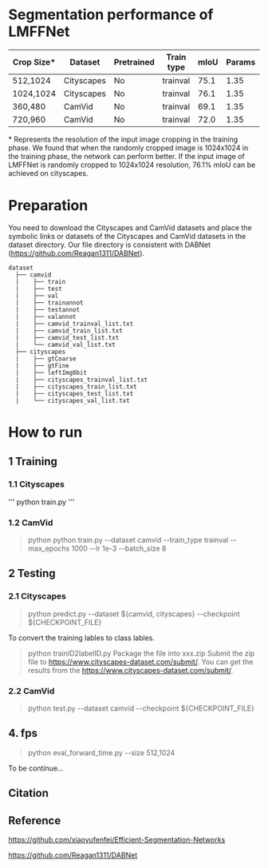 
# Segmentation performance of LMFFNet
<table class="tg">
<thead>
  <tr>
    <th class="tg-amwm">Crop Size*</th>
    <th class="tg-amwm">Dataset</th>
    <th class="tg-amwm">Pretrained</th>
    <th class="tg-amwm">Train type</th>
    <th class="tg-amwm">mIoU</th>
    <th class="tg-amwm">Params</th>
    <th class="tg-amwm">Speed</th>
  </tr>
</thead>
<tbody>
  <tr>
    <td class="tg-baqh">512,1024</td>
    <td class="tg-baqh">Cityscapes</td>
    <td class="tg-baqh">No</td>
    <td class="tg-baqh">trainval</td>
    <td class="tg-baqh">75.1</td>
    <td class="tg-baqh">1.35</td>
    <td class="tg-baqh">118.9</td>
  </tr>
  <tr>
    <td class="tg-c3ow">1024,1024</td>
    <td class="tg-c3ow">Cityscapes</td>
    <td class="tg-c3ow">No</td>
    <td class="tg-c3ow">trainval</td>
    <td class="tg-c3ow">76.1</td>
    <td class="tg-baqh">1.35</td>
    <td class="tg-baqh">-</td>
  </tr>
  <tr>
    <td class="tg-c3ow">360,480</td>
    <td class="tg-c3ow">CamVid</td>
    <td class="tg-c3ow">No</td>
    <td class="tg-c3ow">trainval</td>
    <td class="tg-c3ow">69.1</td>
    <td class="tg-baqh">1.35</td>
    <td class="tg-baqh">116.4</td>
  </tr>
  <tr>
    <td class="tg-c3ow">720,960</td>
    <td class="tg-c3ow">CamVid</td>
    <td class="tg-c3ow">No</td>
    <td class="tg-c3ow">trainval</td>
    <td class="tg-c3ow">72.0</td>
    <td class="tg-baqh">1.35</td>
    <td class="tg-baqh">120.8</td>
  </tr>
</tbody>
</table>

\* Represents the resolution of the input image cropping in the training phase. We found that when the randomly cropped image is 1024x1024 in the training phase, the network can perform better. If the input image of LMFFNet is randomly cropped to 1024x1024 resolution, 76.1% mIoU can be achieved on cityscapes.


# Preparation
You need to download the Cityscapes and CamVid datasets and place the symbolic links or datasets of the Cityscapes and CamVid datasets in the dataset directory. Our file directory is consistent with DABNet (https://github.com/Reagan1311/DABNet).
```
dataset
  ├── camvid
  |    ├── train
  |    ├── test
  |    ├── val 
  |    ├── trainannot
  |    ├── testannot
  |    ├── valannot
  |    ├── camvid_trainval_list.txt
  |    ├── camvid_train_list.txt
  |    ├── camvid_test_list.txt
  |    └── camvid_val_list.txt
  ├── cityscapes
  |    ├── gtCoarse
  |    ├── gtFine
  |    ├── leftImg8bit
  |    ├── cityscapes_trainval_list.txt
  |    ├── cityscapes_train_list.txt
  |    ├── cityscapes_test_list.txt
  |    └── cityscapes_val_list.txt           
```        
# How to run

## 1 Training
### 1.1 Cityscapes
'''
python train.py 
'''
### 1.2 CamVid
> python python train.py --dataset camvid --train_type trainval --max_epochs 1000 --lr 1e-3 --batch_size 8

## 2 Testing
### 2.1 Cityscapes  
> python predict.py --dataset ${camvid, cityscapes} --checkpoint ${CHECKPOINT_FILE}

To convert the training lables to class lables.
> python trainID2labelID.py
> Package the file into xxx.zip 
> Submit the zip file to https://www.cityscapes-dataset.com/submit/.
> You can get the results from the https://www.cityscapes-dataset.com/submit/.
### 2.2 CamVid
> python test.py --dataset camvid --checkpoint ${CHECKPOINT_FILE}

## 4. fps
> python eval_forward_time.py --size 512,1024

 
 To be continue...
 
 ## Citation
 
 ## Reference
 
 https://github.com/xiaoyufenfei/Efficient-Segmentation-Networks
 
 https://github.com/Reagan1311/DABNet
 

